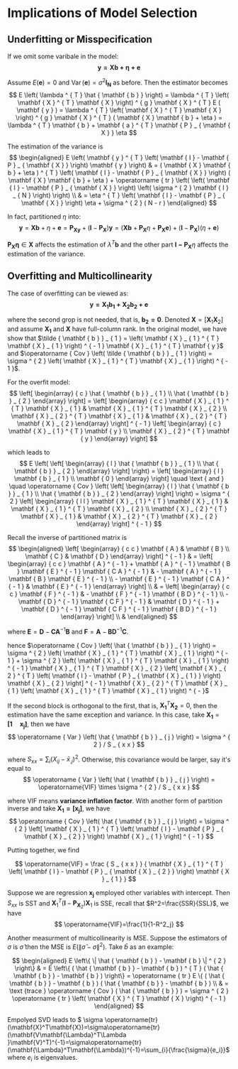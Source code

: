 # Implications of Model Selection

## Underfitting or Misspecification

If we omit some varibale in the model:$$ \mathbf{y=Xb+\eta+e} $$

Assume $E(\mathbf{e})=0$ and $\operatorname{Var}(\mathbf{e})=\sigma^2\mathbf{I_N}$ as before. Then the estimator becomes$$ E \left( \lambda ^ { T } \hat { \mathbf { b } } \right) = \lambda ^ { T } \left( \mathbf { X } ^ { T } \mathbf { X } \right) ^ { g } \mathbf { X } ^ { T } E ( \mathbf { y } ) = \lambda ^ { T } \left( \mathbf { X } ^ { T } \mathbf { X } \right) ^ { g } \mathbf { X } ^ { T } ( \mathbf { X } \mathbf { b } + \eta ) = \lambda ^ { T } \mathbf { b } + \mathbf { a } ^ { T } \mathbf { P } _ { \mathbf { X } } \eta $$

The estimation of the variance is $$ \begin{aligned} E \left( \mathbf { y } ^ { T } \left( \mathbf { I } - \mathbf { P } _ { \mathbf { X } } \right) \mathbf { y } \right) & = ( \mathbf { X } \mathbf { b } + \eta ) ^ { T } \left( \mathbf { I } - \mathbf { P } _ { \mathbf { X } } \right) ( \mathbf { X } \mathbf { b } + \eta ) + \operatorname { tr } \left( \left( \mathbf { I } - \mathbf { P } _ { \mathbf { X } } \right) \left( \sigma ^ { 2 } \mathbf { I } _ { N } \right) \right) \\ & = \eta ^ { T } \left( \mathbf { I } - \mathbf { P } _ { \mathbf { X } } \right) \eta + \sigma ^ { 2 } ( N - r ) \end{aligned} $$

In fact, partitioned $\eta$ into:$$ \mathbf { y } = \mathbf { X } \mathbf { b } + \eta + \mathbf { e } = \mathbf { P } _ { \mathbf { X } \mathbf { y } } + \left( \mathbf { I } - \mathbf { P } _ { \mathbf { X } } \right) \mathbf { y } = \left( \mathbf { X } \mathbf { b } + \mathbf { P } _ { \mathbf { X } } \eta + \mathbf { P } _ { \mathbf { X } } \mathbf { e } \right) + \left( \mathbf { I } - \mathbf { P } _ { \mathbf { X } } \right) ( \eta + \mathbf { e } ) $$

$\mathbf{P_X\eta}\in\mathcal{\mathbf{X}}$ affects the estimation of $\lambda^T\mathbf{b}$ and the other part $\mathbf{I-P_X}\eta$ affects the estimation of the variance.

## Overfitting and Multicollinearity

The case of overfitting can be viewed as: $$ \mathbf{y=X_1b_1+X_2b_2+e} $$

where the second grop is not needed, that is, $\mathbf{b_2=0}$. Denoted $\mathbf { X } = \left[ \mathbf { X } _ { 1 } \mathbf { X } _ { 2 } \right]$ and assume $\mathbf{X_1}$ and $\mathbf{X}$ have full-column rank. 
In the original model, we have show that $\tilde { \mathbf { b } } _ { 1 } = \left( \mathbf { X } _ { 1 } ^ { T } \mathbf { X } _ { 1 } \right) ^ { - 1 } \mathbf { X } _ { 1 } ^ { T } \mathbf { y }$ and $\operatorname { Cov } \left( \tilde { \mathbf { b } } _ { 1 } \right) = \sigma ^ { 2 } \left( \mathbf { X } _ { 1 } ^ { T } \mathbf { X } _ { 1 } \right) ^ { - 1 }$.

For the overfit model:$$ \left[ \begin{array} { c } \hat { \mathbf { b } } _ { 1 } \\ \hat { \mathbf { b } } _ { 2 } \end{array} \right] = \left[ \begin{array} { c c } \mathbf { X } _ { 1 } ^ { T } \mathbf { X } _ { 1 } & \mathbf { X } _ { 1 } ^ { T } \mathbf { X } _ { 2 } \\ \mathbf { X } _ { 2 } ^ { T } \mathbf { X } _ { 1 } & \mathbf { X } _ { 2 } ^ { T } \mathbf { X } _ { 2 } \end{array} \right] ^ { - 1 } \left[ \begin{array} { c } \mathbf { X } _ { 1 } ^ { T } \mathbf { y } \\ \mathbf { X } _ { 2 } ^ { T } \mathbf { y } \end{array} \right] $$

which leads to $$ E \left( \left[ \begin{array} { l } \hat { \mathbf { b } } _ { 1 } \\ \hat { \mathbf { b } } _ { 2 } \end{array} \right] \right) = \left[ \begin{array} { l } \mathbf { b } _ { 1 } \\ \mathbf { 0 } \end{array} \right] \quad \text { and } \quad \operatorname { Cov } \left( \left[ \begin{array} { l } \hat { \mathbf { b } } _ { 1 } \\ \hat { \mathbf { b } } _ { 2 } \end{array} \right] \right) = \sigma ^ { 2 } \left[ \begin{array} { l l } \mathbf { X } _ { 1 } ^ { T } \mathbf { X } _ { 1 } & \mathbf { X } _ { 1 } ^ { T } \mathbf { X } _ { 2 } \\ \mathbf { X } _ { 2 } ^ { T } \mathbf { X } _ { 1 } & \mathbf { X } _ { 2 } ^ { T } \mathbf { X } _ { 2 } \end{array} \right] ^ { - 1 } $$

Recall the inverse of partitioned matrix is $$ \begin{aligned} \left[ \begin{array} { c c } \mathbf { A } & \mathbf { B } \\ \mathbf { C } & \mathbf { D } \end{array} \right] ^ { - 1 } & = \left[ \begin{array} { c c } \mathbf { A } ^ { - 1 } + \mathbf { A } ^ { - 1 } \mathbf { B } \mathbf { E } ^ { - 1 } \mathbf { C A } ^ { - 1 } & - \mathbf { A } ^ { - 1 } \mathbf { B } \mathbf { E } ^ { - 1 } \\ - \mathbf { E } ^ { - 1 } \mathbf { C A } ^ { - 1 } & \mathbf { E } ^ { - 1 } \end{array} \right] \\ & = \left[ \begin{array} { c c } \mathbf { F } ^ { - 1 } & - \mathbf { F } ^ { - 1 } \mathbf { B D } ^ { - 1 } \\ - \mathbf { D } ^ { - 1 } \mathbf { C F } ^ { - 1 } & \mathbf { D } ^ { - 1 } + \mathbf { D } ^ { - 1 } \mathbf { C F } ^ { - 1 } \mathbf { B D } ^ { - 1 } \end{array} \right] \\ & \end{aligned} $$

where $\mathbf { E } = \mathbf { D } - \mathbf { C A } ^ { - 1 } \mathbf { B }$ and $\mathbf { F } = \mathbf { A } - \mathbf { B } \mathbf { D } ^ { - 1 } \mathbf { C }$.

hence $\operatorname { Cov } \left( \hat { \mathbf { b } } _ { 1 } \right) = \sigma ^ { 2 } \left( \mathbf { X } _ { 1 } ^ { T } \mathbf { X } _ { 1 } \right) ^ { - 1 } + \sigma ^ { 2 } \left( \mathbf { X } _ { 1 } ^ { T } \mathbf { X } _ { 1 } \right) ^ { - 1 } \mathbf { X } _ { 1 } ^ { T } \mathbf { X } _ { 2 } \left[ \mathbf { X } _ { 2 } ^ { T } \left( \mathbf { I } - \mathbf { P } _ { \mathbf { X } _ { 1 } } \right) \mathbf { X } _ { 2 } \right] ^ { - 1 } \mathbf { X } _ { 2 } ^ { T } \mathbf { X } _ { 1 } \left( \mathbf { X } _ { 1 } ^ { T } \mathbf { X } _ { 1 } \right) ^ { - }$

If the second block is orthogonal to the first, that is, $\mathbf{X_1}^T\mathbf{X_2}=0$, then the estimation have the same exception and variance. In this case, take $\mathbf{X_1}=\mathbf{[1\quad x_j]}$, then we have $$ \operatorname { Var } \left( \hat { \mathbf { b } } _ { j } \right) = \sigma ^ { 2 } / S _ { x x } $$

where $S _ { x x } = \sum _ { i } \left( X _ { i j } - \bar { x } _ { . j } \right) ^ { 2 }$. Otherwise, this covariance would be larger, say it's equal to $$ \operatorname { Var } \left( \hat { \mathbf { b } } _ { j } \right) = \operatorname{VIF} \times \sigma ^ { 2 } / S _ { x x } $$

where VIF means **variance inflation factor**. With another form of partition inverse and take $\mathbf{X_1=[x_j]}$, we have $$ \operatorname { Cov } \left( \hat { \mathbf { b } } _ { j } \right) = \sigma ^ { 2 } \left[ \mathbf { X } _ { 1 } ^ { T } \left( \mathbf { I } - \mathbf { P } _ { \mathbf { X } _ { 2 } } \right) \mathbf { X } _ { 1 } \right] ^ { - 1 } $$

Putting together, we find

$$ \operatorname{VIF} = \frac { S _ { x x } } { \mathbf { X } _ { 1 } ^ { T } \left( \mathbf { I } - \mathbf { P } _ { \mathbf { X } _ { 2 } } \right) \mathbf { X } _ { 1 } } $$

Suppose we are regression $\mathbf{x_j}$ employed other variables with intercept. Then $S_{xx}$ is SST and $\mathbf { X } _ { 1 } ^ { T } \left( \mathbf { I } - \mathbf { P } _ { \mathbf { X } _ { 2 } } \right) \mathbf { X } _ { 1 }$ is SSE, recall that $R^2=\frac{SSR}{SSL}$, we have $$ \operatorname{VIF}=\frac{1}{1-R^2_j} $$

Another measurment of multicollinearity is MSE. Suppose the estimators of $\sigma$ is $\hat{\sigma}$ then the MSE is $E(\|\hat{\sigma}-\sigma\|^2)$. Take $\hat{b}$ as an example:

$$ \begin{aligned} E \left\{ \| \hat { \mathbf { b } } - \mathbf { b } \| ^ { 2 } \right\} & = E \left\{ ( \hat { \mathbf { b } } - \mathbf { b } ) ^ { T } ( \hat { \mathbf { b } } - \mathbf { b } ) \right\} = \operatorname { tr } E \{ ( \hat { \mathbf { b } } - \mathbf { b } ) ( \hat { \mathbf { b } } - \mathbf { b } ) \\ & = \text {trace } \operatorname { Cov } ( \hat { \mathbf { b } } ) = \sigma ^ { 2 } \operatorname { tr } \left( \mathbf { X } ^ { T } \mathbf { X } \right) ^ { - 1 } \end{aligned} $$

Empolyed SVD leads to $ \sigma \operatorname{tr}(\mathbf{X}^T\mathbf{X})=\sigma\operatorname{tr}(\mathbf{V\mathbf{\Lambda}^T\Lambda }\mathbf{V}^T)^{-1}=\sigma\operatorname{tr}(\mathbf{\Lambda}^T\mathbf{\Lambda})^{-1}=\sum_{i}{\frac{\sigma}{e_i}}$ where $e_i$ is eigenvalues.